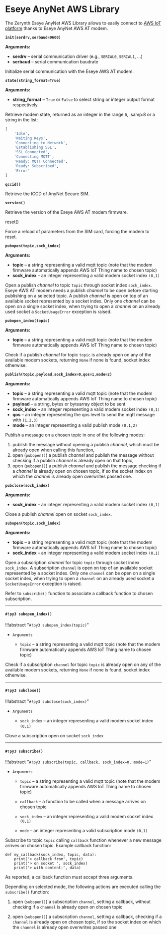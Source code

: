 # Eseye AnyNet AWS Library

The Zerynth Eseye AnyNet AWS Library allows to easily connect to [AWS IoT platform](https://aws.amazon.com/iot-platform/) thanks to Eseye AnyNet AWS AT modem.


**`init(serdrv,serbaud=9600)`**


**Arguments:**

    

 - **serdrv** – serial communication driver (e.g., `SERIAL0`, `SERIAL1`, …)
 - **serbaud** – serial communication baudrate

Initialize serial communication with the Eseye AWS AT modem.


**`state(string_format=True)`**


**Arguments:**

 - **string_format** – `True` or `False` to select string or integer output format respectively

Retrieve modem state, returned as an integer in the range `0`, :samp:8 or a string in the list:

```python
[
    'Idle',
    'Waiting Keys',
    'Connecting to Network',
    'Establishing SSL',
    'SSL Connected',
    'Connecting MQTT',
    'Ready: MQTT Connected',
    'Ready: Subscribed',
    'Error'
]
```

**`qccid()`**

Retrieve the ICCD of AnyNet Secure SIM.


**`version()`**

Retrieve the version of the Eseye AWS AT modem firmware.


reset()

Force a reload of parameters from the SIM card, forcing the modem to reset.


**`pubopen(topic,sock_index)`**


**Arguments:**

    

 - **topic** – a string representing a valid mqtt topic (note that the modem firmware automatically appends AWS IoT Thing name to chosen topic)
 - **sock_index** – an integer representing a valid modem socket index `(0,1)`

Open a publish *channel* to topic `topic` through socket index `sock_index`. Eseye AWS AT modem needs a publish *channel* to be open before starting publishing on a selected topic. A publish *channel* is open on top of an available socket represented by a socket index. Only one *channel* can be open on a single socket index, when trying to open a *channel* on an already used socket a `SocketUsageError` exception is raised.


**`pubopen_index(topic)`**


**Arguments:**

    

 - **topic** – a string representing a valid mqtt topic (note that the modem firmware automatically appends AWS IoT Thing name to chosen
   topic)

Check if a publish *channel* for topic `topic` is already open on any of the available modem sockets, returning `None` if none is found, socket index otherwise.


**`publish(topic,payload,sock_index=0,qos=1,mode=2)`**


**Arguments:**

    

 - **topic** – a string representing a valid mqtt topic (note that the modem firmware automatically appends AWS IoT Thing name to chosen topic)
 - **payload** – a string, bytes or bytearray object to be sent
 - **sock_index** – an integer representing a valid modem socket index `(0,1)`
 - **qos** – an integer representing the qos level to send the mqtt message with `(1,2,3)`
 - **mode** – an integer representing a valid publish mode `(0,1,2)`

Publish a message on a chosen topic in one of the following modes:

1. publish the message without opening a publish *channel*, which must be already open when calling this function,
2. open (`pubopen()`) a publish *channel* and publish the message without checking if a publish *channel* is already open on that topic,
3. open (`pubopen()`) a publish *channel* and publish the message checking if a *channel* is already open on chosen topic, if so the socket index on which the *channel* is already open overwrites passed one.


**`pubclose(sock_index)`**


**Arguments:**

    

 - **sock_index** – an integer representing a valid modem socket index `(0,1)`

Close a publish *channel* open on socket `sock_index`.


**`subopen(topic,sock_index)`**

**Arguments:**

    

 - **topic** – a string representing a valid mqtt topic (note that the modem firmware automatically appends AWS IoT Thing name to chosen topic)
 - **sock_index** – an integer representing a valid modem socket index `(0,1)`

Open a subscription *channel* for topic `topic` through socket index `sock_index`.
A subscription ```channel``` is open on top of an available socket represented by a socket index.
Only one ```channel``` can be open on a single socket index, when trying to open a ```channel``` on an already used socket a `SocketUsageError` exception is raised.

Refer to `subscribe()` function to associate a callback function to chosen subscription.


---
#### `#!py3 subopen_index()`

!!!abstract "`#!py3 subopen_index(topic)`"


* ```Arguments```

    
    * ```topic``` – a string representing a valid mqtt topic (note that the modem firmware automatically appends AWS IoT Thing name to chosen topic)


Check if a subscription ```channel``` for topic `topic` is already open on any of the available modem sockets, returning `None` if none is found, socket index otherwise.


---
#### `#!py3 subclose()`

!!!abstract "`#!py3 subclose(sock_index)`"


* ```Arguments```

    
    * ```sock_index``` – an integer representing a valid modem socket index `(0,1)`


Close a subscription open on socket `sock_index`


---
#### `#!py3 subscribe()`

!!!abstract "`#!py3 subscribe(topic, callback, sock_index=0, mode=1)`"


* ```Arguments```

    
    * ```topic``` – a string representing a valid mqtt topic (note that the modem firmware automatically appends AWS IoT Thing name to chosen topic)


    * ```callback``` – a function to be called when a message arrives on chosen topic


    * ```sock_index``` – an integer representing a valid modem socket index `(0,1)`


    * ```mode``` – an integer representing a valid subscription mode `(0,1)`


Subscribe to topic `topic` calling `callback` function whenever a new message arrives on chosen topic.
Example callback function:

```
def my_callback(sock_index, topic, data):
    print('> callback from', topic)
    print('> on socket ', sock_index)
    print('> with content:', data)
```

As reported, a callback function must accept three arguments.

Depending on selected mode, the following actions are executed calling the `subscribe()` function:


1. open (`subopen()`) a subscription ```channel```, setting a callback, without checking if a ```channel``` is already open on chosen topic


2. open (`subopen()`) a subscription ```channel```, setting a callback, checking if a ```channel``` is already open on chosen topic, if so the socket index on which the ```channel``` is already open overwrites passed one
<!--stackedit_data:
eyJoaXN0b3J5IjpbLTEyMTY2NzIzNjEsNzUzODA1NTczLC04MD
IzMTM3MjMsLTQ3NzgyMzYzMV19
-->